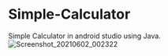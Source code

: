# Simple-Calculator
Simple Calculator in android studio using Java.
![Screenshot_20210602_002322](https://user-images.githubusercontent.com/63731049/120916726-d0933800-c6c8-11eb-8def-4cb12df66357.png)
